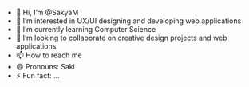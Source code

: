 - 👋 Hi, I’m @SakyaM
- 👀 I’m interested in UX/UI designing and developing web applications
- 🌱 I’m currently learning Computer Science
- 💞️ I’m looking to collaborate on creative design projects and web applications
- 📫 How to reach me 
- 😄 Pronouns: Saki
- ⚡ Fun fact: ...

<!---
SakyaM/SakyaM is a ✨ special ✨ repository because its `README.md` (this file) appears on your GitHub profile.
You can click the Preview link to take a look at your changes.
--->
